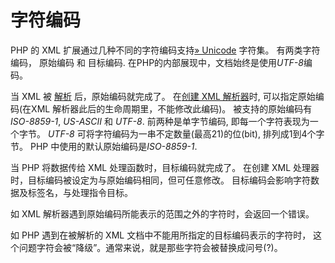 字符编码
========

PHP 的 XML 扩展通过几种不同的<span
class="glossterm">字符编码</span>支持<a href="http://www.unicode.org/" class="link external">» Unicode</a>
字符集。 有两类字符编码， <span class="glossterm">原始编码</span> 和
<span class="glossterm">目标编码</span>.
在PHP的内部展现中，文档始终是使用*UTF-8*编码。

当 XML 被 <a href="/ref/xml.html#xml_parse" class="link">解析</a>
后，原始编码就完成了。
在<a href="/ref/xml.html#xml_parser_create" class="link">创建 XML 解析器</a>时,
可以指定原始编码(在XML 解析器此后的生命周期里，不能修改此编码)。
被支持的原始编码有 *ISO-8859-1*, *US-ASCII* 和 *UTF-8*.
前两种是单字节编码, 即每一个字符表现为一个字节。 *UTF-8*
可将字符编码为一串不定数量(最高21)的位(bit), 排列成1到4个字节。 PHP
中使用的默认原始编码是*ISO-8859-1*.

当 PHP 将数据传给 XML 处理函数时，目标编码就完成了。 在创建 XML
处理器时，目标编码被设定为与原始编码相同，但可任意修改。
目标编码会影响字符数据及标签名，与处理指令目标。

如 XML 解析器遇到原始编码所能表示的范围之外的字符时，会返回一个错误。

如 PHP 遇到在被解析的 XML 文档中不能用所指定的目标编码表示的字符时，
这个问题字符会被“降级”。通常来说，就是那些字符会被替换成问号(?)。
